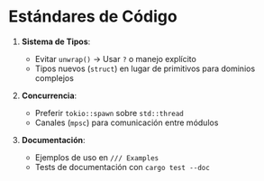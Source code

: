 # Estándares de Código

1. **Sistema de Tipos**:
   - Evitar `unwrap()` → Usar `?` o manejo explícito
   - Tipos nuevos (`struct`) en lugar de primitivos para dominios complejos

2. **Concurrencia**:
   - Preferir `tokio::spawn` sobre `std::thread`
   - Canales (`mpsc`) para comunicación entre módulos

3. **Documentación**:
   - Ejemplos de uso en `/// Examples`
   - Tests de documentación con `cargo test --doc`